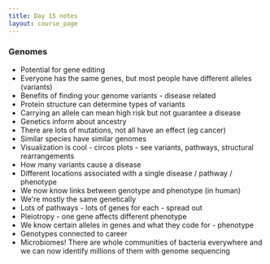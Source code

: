 ```yaml
---
title: Day 15 notes
layout: course_page
---
```


### Genomes

* Potential for gene editing
* Everyone has the same genes, but most people have different alleles (variants)
* Benefits of finding your genome variants - disease related
* Protein structure can determine types of variants
* Carrying an allele can mean high risk but not guarantee a disease
* Genetics inform about ancestry
* There are lots of mutations, not all have an effect (eg cancer)
* Similar species have similar genomes
* Visualization is cool - circos plots - see variants, pathways, structural rearrangements
* How many variants cause a disease
* Different locations associated with a single disease / pathway / phenotype
* We now know links between genotype and phenotype (in human)
* We're mostly the same genetically 
* Lots of pathways - lots of genes for each - spread out
* Pleiotropy - one gene affects different phenotype
* We know certain alleles in genes and what they code for - phenotype
* Genotypes connected to career 
* Microbiomes! There are whole communities of bacteria everywhere and we can now identify millions of them with genome sequencing 
